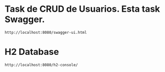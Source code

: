 
# Task de CRUD de Usuarios. Esta task Swagger.
	http://localhost:8080/swagger-ui.html




# H2 Database
	http://localhost:8080/h2-console/


